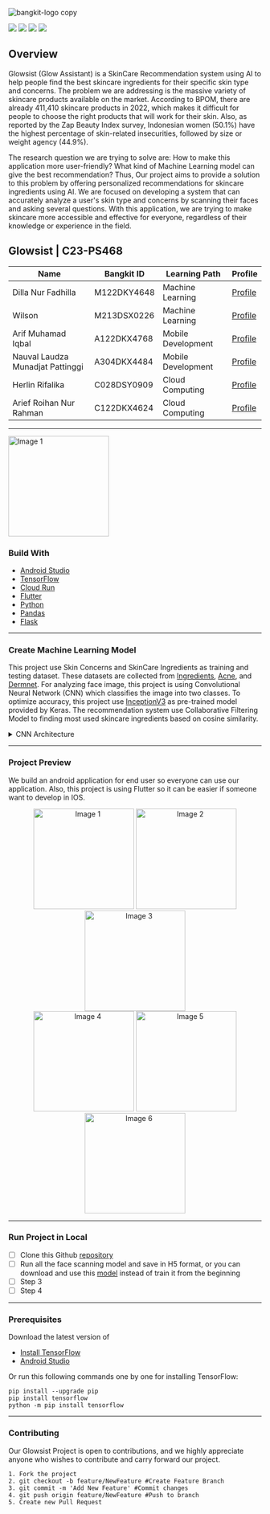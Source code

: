 ![bangkit-logo copy](https://github.com/antoniuswilson30/Bangkit-Capstone-C23-PS468/assets/127605116/969176ac-f6a2-426e-93bb-0eeb98704762)

![](https://img.shields.io/github/last-commit/antoniuswilson30/Bangkit-Capstone-C23-PS468?style=flat-square) ![](https://img.shields.io/badge/version-1.0.0-lightgrey?style=flat-square) ![](https://img.shields.io/github/release-date/antoniuswilson30/Bangkit-Capstone-C23-PS468?color=yellow&style=flat-square) ![](https://img.shields.io/github/repo-size/antoniuswilson30/Bangkit-Capstone-C23-PS468?label=size&style=flat-square) 

## Overview

Glowsist (Glow Assistant) is a SkinCare Recommendation system using AI to help people find the best skincare ingredients for their specific skin type and concerns. The problem we are addressing is the massive variety of skincare products available on the market. According to BPOM, there are already 411,410 skincare products in 2022, which makes it difficult for people to choose the right products that will work for their skin. Also, as reported by the Zap Beauty Index survey, Indonesian women (50.1%) have the highest percentage of skin-related insecurities, followed by size or weight agency (44.9%). 

The research question we are trying to solve are: How to make this application more user-friendly? What kind of Machine Learning model can give the best recommendation?   Thus, Our project aims to provide a solution to this problem by offering personalized recommendations for skincare ingredients using AI. We are focused on developing a system that can accurately analyze a user's skin type and concerns by scanning their faces and asking several questions. With this application, we are trying to make skincare more accessible and effective for everyone, regardless of their knowledge or experience in the field.

## Glowsist | C23-PS468

| Name | Bangkit ID   |  Learning Path | Profile   |
| ------------ | ------------ | ------------ | ------------ |
| Dilla Nur Fadhilla  |  M122DKY4648 |  Machine Learning | [Profile](https://www.linkedin.com/in/dillanurfadhilla/)  |
| Wilson  | M213DSX0226  |  Machine Learning | [Profile](https://www.linkedin.com/in/antoniuswilson30) |
| Arif Muhamad Iqbal  | A122DKX4768  |  Mobile Development |[Profile](https://www.linkedin.com/in/arif-muhamad-iqbal)   |
|  Nauval Laudza Munadjat Pattinggi | A304DKX4484  |  Mobile Development | [Profile](https://www.linkedin.com/in/nauvallmp/)   |
|  Herlin Rifalika | C028DSY0909  | Cloud Computing  | [Profile](https://github.com/Rifalika) |
|  Arief Roihan Nur Rahman |  C122DKX4624 | Cloud Computing  | [Profile](https://www.linkedin.com/in/arief-roihan-nur-rahman-b34777201/) |

------------

<div align="left">
    <img src="https://github.com/antoniuswilson30/Bangkit-Capstone-C23-PS468/assets/127605116/0ff80877-7230-4b63-9436-9b793988c8da" width="200" alt="Image 1">
</div>

### Build With

- [Android Studio](https://developer.android.com/studio)
- [TensorFlow](https://www.tensorflow.org/)
- [Cloud Run](https://cloud.google.com/run)
- [Flutter](https://flutter.dev/)
- [Python](https://www.python.org/)
- [Pandas](https://pandas.pydata.org/)
- [Flask](https://flask.palletsprojects.com/en/2.3.x/)

------------

### Create Machine Learning Model

This project use Skin Concerns and SkinCare Ingredients as training and testing dataset. These datasets are collected from [Ingredients](https://www.kaggle.com/datasets/eward96/skincare-products-and-their-ingredients),  [Acne](https://www.kaggle.com/datasets/nayanchaure/acne-dataset?select=Acne), and  [Dermnet](https://www.kaggle.com/datasets/shubhamgoel27/dermnet). For analyzing face image, this project is using Convolutional Neural Network (CNN) which classifies the image into two classes. To optimize accuracy, this project use [InceptionV3](https://keras.io/api/applications/inceptionv3/) as pre-trained model provided by Keras. The recommendation system use Collaborative Filtering Model to finding most used skincare ingredients based on cosine similarity.

<details>
<summary>CNN Architecture</summary>
<img width="504" alt="image" src="https://github.com/antoniuswilson30/Bangkit-Capstone-C23-PS468/assets/127605116/af385a89-9708-46c4-abad-2b6ed0bb914d">
</details>

------------

### Project Preview

We build an android application for end user so everyone can use our application. Also, this project is using Flutter so it can be easier if someone want to develop in IOS.

<div align="center">
    <img src="https://github.com/antoniuswilson30/Bangkit-Capstone-C23-PS468/assets/127605116/9a17e225-dde0-4835-95d6-dfca168f0637" width="200" alt="Image 1">
    <img src="https://github.com/antoniuswilson30/Bangkit-Capstone-C23-PS468/assets/127605116/c1fc6a74-4ac2-412e-ae0e-e532354605c3" width="200" alt="Image 2">
    <img src="https://github.com/antoniuswilson30/Bangkit-Capstone-C23-PS468/assets/127605116/32b11561-f3e4-4a11-99e1-c561f07b14d8" width="200" alt="Image 3">
</div>

<div align="center">
    <img src="https://github.com/antoniuswilson30/Bangkit-Capstone-C23-PS468/assets/127605116/caccc66a-4c23-4b37-800c-0b5235bd4a7f" width="200" alt="Image 4">
    <img src="https://github.com/antoniuswilson30/Bangkit-Capstone-C23-PS468/assets/127605116/4c558eda-4eb9-443e-aa79-14d74939b4ec" width="200" alt="Image 5">
    <img src="https://github.com/antoniuswilson30/Bangkit-Capstone-C23-PS468/assets/127605116/30054a07-52ee-407e-9767-7fff7297d22a" width="200" alt="Image 6">
</div>


------------

### Run Project in Local

- [ ] Clone this Github [repository](https://github.com/antoniuswilson30/Bangkit-Capstone-C23-PS468)
- [ ] Run all the face scanning model and save in H5 format, or you can download and use this [model](https://drive.google.com/drive/folders/1REkjKwxVPstBOLDIDGNECJGZTUvlIWev?usp=sharing) instead of train it from the beginning 
- [ ] Step 3
- [ ] Step 4

------------

### Prerequisites

Download the latest version of 
- [Install TensorFlow](https://www.tensorflow.org/install)
- [Android Studio](https://developer.android.com/?hl=id)

Or run this following commands one by one for installing TensorFlow:

    pip install --upgrade pip
	pip install tensorflow
    python -m pip install tensorflow

------------

### Contributing

Our Glowsist Project is open to contributions, and we highly appreciate anyone who wishes to contribute and carry forward our project.

    1. Fork the project
    2. git checkout -b feature/NewFeature #Create Feature Branch
    3. git commit -m 'Add New Feature' #Commit changes
    4. git push origin feature/NewFeature #Push to branch
    5. Create new Pull Request
